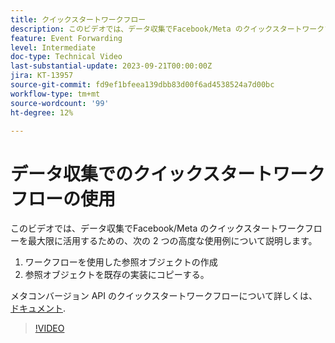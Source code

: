 ```yaml
---
title: クイックスタートワークフロー
description: このビデオでは、データ収集でFacebook/Meta のクイックスタートワークフローを最大限に活用するための、2 つの高度な使用例について説明します。
feature: Event Forwarding
level: Intermediate
doc-type: Technical Video
last-substantial-update: 2023-09-21T00:00:00Z
jira: KT-13957
source-git-commit: fd9ef1bfeea139dbb83d00f6ad4538524a7d00bc
workflow-type: tm+mt
source-wordcount: '99'
ht-degree: 12%

---
```


# データ収集でのクイックスタートワークフローの使用


このビデオでは、データ収集でFacebook/Meta のクイックスタートワークフローを最大限に活用するための、次の 2 つの高度な使用例について説明します。

1. ワークフローを使用した参照オブジェクトの作成 
1. 参照オブジェクトを既存の実装にコピーする。

メタコンバージョン API のクイックスタートワークフローについて詳しくは、 [ドキュメント](https://experienceleague.adobe.com/docs/experience-platform/tags/extensions/server/meta/overview.html?lang=ja#quick-start).

>[!VIDEO](https://video.tv.adobe.com/v/3424501?learn=on)



